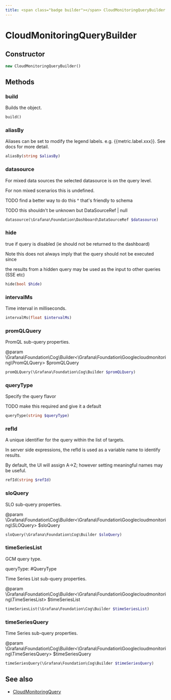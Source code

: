 ```yaml
---
title: <span class="badge builder"></span> CloudMonitoringQueryBuilder
---
```

# <span class="badge builder"></span> CloudMonitoringQueryBuilder

## Constructor

```php
new CloudMonitoringQueryBuilder()
```
## Methods

### <span class="badge object-method"></span> build

Builds the object.

```php
build()
```

### <span class="badge object-method"></span> aliasBy

Aliases can be set to modify the legend labels. e.g. {{metric.label.xxx}}. See docs for more detail.

```php
aliasBy(string $aliasBy)
```

### <span class="badge object-method"></span> datasource

For mixed data sources the selected datasource is on the query level.

For non mixed scenarios this is undefined.

TODO find a better way to do this ^ that's friendly to schema

TODO this shouldn't be unknown but DataSourceRef | null

```php
datasource(\Grafana\Foundation\Dashboard\DataSourceRef $datasource)
```

### <span class="badge object-method"></span> hide

true if query is disabled (ie should not be returned to the dashboard)

Note this does not always imply that the query should not be executed since

the results from a hidden query may be used as the input to other queries (SSE etc)

```php
hide(bool $hide)
```

### <span class="badge object-method"></span> intervalMs

Time interval in milliseconds.

```php
intervalMs(float $intervalMs)
```

### <span class="badge object-method"></span> promQLQuery

PromQL sub-query properties.

@param \Grafana\Foundation\Cog\Builder<\Grafana\Foundation\Googlecloudmonitoring\PromQLQuery> $promQLQuery

```php
promQLQuery(\Grafana\Foundation\Cog\Builder $promQLQuery)
```

### <span class="badge object-method"></span> queryType

Specify the query flavor

TODO make this required and give it a default

```php
queryType(string $queryType)
```

### <span class="badge object-method"></span> refId

A unique identifier for the query within the list of targets.

In server side expressions, the refId is used as a variable name to identify results.

By default, the UI will assign A->Z; however setting meaningful names may be useful.

```php
refId(string $refId)
```

### <span class="badge object-method"></span> sloQuery

SLO sub-query properties.

@param \Grafana\Foundation\Cog\Builder<\Grafana\Foundation\Googlecloudmonitoring\SLOQuery> $sloQuery

```php
sloQuery(\Grafana\Foundation\Cog\Builder $sloQuery)
```

### <span class="badge object-method"></span> timeSeriesList

GCM query type.

queryType: #QueryType

Time Series List sub-query properties.

@param \Grafana\Foundation\Cog\Builder<\Grafana\Foundation\Googlecloudmonitoring\TimeSeriesList> $timeSeriesList

```php
timeSeriesList(\Grafana\Foundation\Cog\Builder $timeSeriesList)
```

### <span class="badge object-method"></span> timeSeriesQuery

Time Series sub-query properties.

@param \Grafana\Foundation\Cog\Builder<\Grafana\Foundation\Googlecloudmonitoring\TimeSeriesQuery> $timeSeriesQuery

```php
timeSeriesQuery(\Grafana\Foundation\Cog\Builder $timeSeriesQuery)
```

## See also

 * <span class="badge object-type-class"></span> [CloudMonitoringQuery](./object-CloudMonitoringQuery.md)
